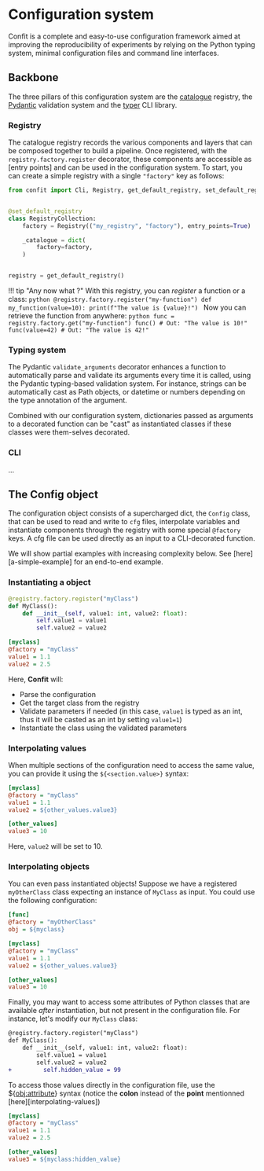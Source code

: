 # Configuration system

Confit is a complete and easy-to-use configuration framework aimed at improving the reproducibility
of experiments by relying on the Python typing system, minimal configuration files and
command line interfaces.

## Backbone

The three pillars of this configuration system are the [catalogue](https://github.com/explosion/catalogue) registry,
the [Pydantic](https://github.com/pydantic/pydantic) validation system and the [typer](https://github.com/tiangolo/typer) CLI library.

### Registry

The catalogue registry records the various components and layers that can be composed
together to build a pipeline. Once registered, with the `registry.factory.register`
decorator, these components are accessible as [entry points] and can be
used in the configuration system.
To start, you can create a simple registry with a single `"factory"` key as follows:

```python
from confit import Cli, Registry, get_default_registry, set_default_registry


@set_default_registry
class RegistryCollection:
    factory = Registry(("my_registry", "factory"), entry_points=True)

    _catalogue = dict(
        factory=factory,
    )


registry = get_default_registry()
```

!!! tip "Any now what ?"
    With this registry, you can *register* a function or a class:
    ```python
    @registry.factory.register("my-function")
    def my_function(value=10):
        print(f"The value is {value}!")
    ```
    Now you can retrieve the function from anywhere:
    ```python
    func = registry.factory.get("my-function")
    func()
    # Out: "The value is 10!"
    func(value=42)
    # Out: "The value is 42!"
    ```

### Typing system

The Pydantic `validate_arguments` decorator enhances a function to automatically parse
and validate its arguments every time it is called, using the Pydantic typing-based validation system.
For instance, strings can be automatically cast as Path objects, or datetime or numbers
depending on the type annotation of the argument.

Combined with our configuration system, dictionaries passed as arguments to a decorated
function can be "cast" as instantiated classes if these classes were them-selves decorated.

### CLI

...

## The Config object

The configuration object consists of a supercharged dict, the `Config` class, that can
be used to read and write to `cfg` files, interpolate variables and instantiate components
through the registry with some special `@factory` keys.
A cfg file can be used directly as an input to a CLI-decorated function.

We will show partial examples with increasing complexity below. See [here][a-simple-example] for an end-to-end example.

### Instantiating a object

```python title="script.py"
@registry.factory.register("myClass")
def MyClass():
    def __init__(self, value1: int, value2: float):
        self.value1 = value1
        self.value2 = value2
```

```cfg title="config.cfg"
[myclass]
@factory = "myClass"
value1 = 1.1
value2 = 2.5
```

Here, **Confit** will:
- Parse the configuration
- Get the target class from the registry
- Validate parameters if needed (in this case, `value1` is typed as an int, thus it will be casted as an int by setting `value1=1`)
- Instantiate the class using the validated parameters

### Interpolating values

When multiple sections of the configuration need to access the same value, you can provide it using the `${<section.value>}` syntax:

```cfg title="config.cfg"
[myclass]
@factory = "myClass"
value1 = 1.1
value2 = ${other_values.value3}

[other_values]
value3 = 10
```

Here, `value2` will be set to 10.

### Interpolating objects

You can even pass instantiated objects! Suppose we have a registered `myOtherClass` class expecting an instance of `MyClass` as input. You could use the following configuration:

```cfg title="config.cfg"
[func]
@factory = "myOtherClass"
obj = ${myclass}

[myclass]
@factory = "myClass"
value1 = 1.1
value2 = ${other_values.value3}

[other_values]
value3 = 10
```

Finally, you may want to access some attributes of Python classes that are available *after* instantiation, but not present in the configuration file. For instance, let's modify our `MyClass` class:


```diff title="script.py"
@registry.factory.register("myClass")
def MyClass():
    def __init__(self, value1: int, value2: float):
        self.value1 = value1
        self.value2 = value2
+         self.hidden_value = 99
```

To access those values directly in the configuration file, use the ${<obj:attribute>} syntax (notice the **colon** instead of the **point** mentionned [here][interpolating-values])


```cfg title="config.cfg"
[myclass]
@factory = "myClass"
value1 = 1.1
value2 = 2.5

[other_values]
value3 = ${myclass:hidden_value}
```
